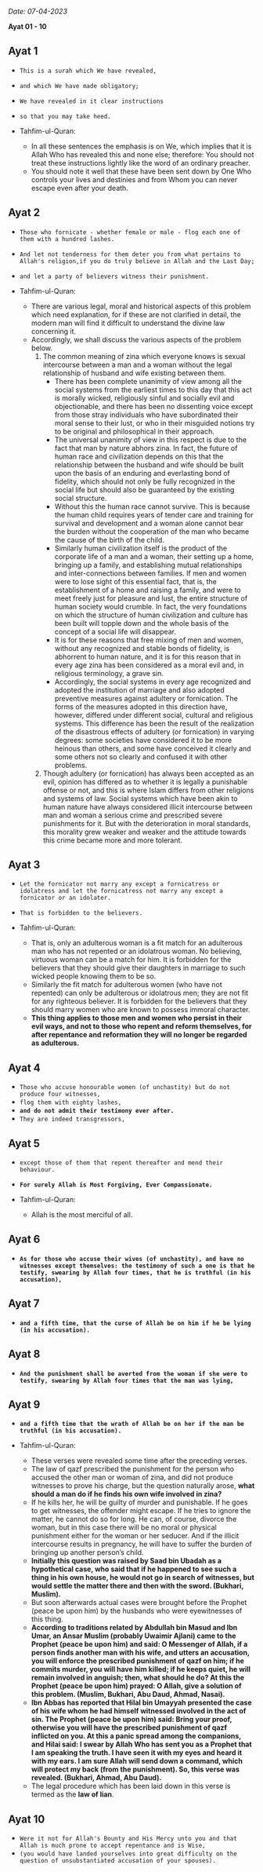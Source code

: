 *Date: 07-04-2023*

**Ayat  01 - 10**


## Ayat 1

- `This is a surah which We have revealed,`
- `and which We have made obligatory;`
- `We have revealed in it clear instructions`
- `so that you may take heed.`

- Tahfim-ul-Quran:
  - In all these sentences the emphasis is on We, which implies that it is Allah Who has revealed this and none else; therefore: You should not treat these instructions lightly like the word of an ordinary preacher.
  - You should note it well that these have been sent down by One Who controls your lives and destinies and from Whom you can never escape even after your death.


## Ayat 2

- `Those who fornicate - whether female or male - flog each one of them with a hundred lashes.`
- `And let not tenderness for them deter you from what pertains to Allah's religion,if you do truly believe in Allah and the Last Day;`
- `and let a party of believers witness their punishment.`

- Tahfim-ul-Quran:
  - There are various legal, moral and historical aspects of this problem which need explanation, for if these are not clarified in detail, the modern man will find it difficult to understand the divine law concerning it.
  - Accordingly, we shall discuss the various aspects of the problem below.
    1. The common meaning of zina which everyone knows is sexual intercourse between a man and a woman without the legal relationship of husband and wife existing between them.
       - There has been complete unanimity of view among all the social systems from the earliest times to this day that this act is morally wicked, religiously sinful and socially evil and objectionable, and there has been no dissenting voice except from those stray individuals who have subordinated their moral sense to their lust, or who in their misguided notions try to be original and philosophical in their approach.
       - The universal unanimity of view in this respect is due to the fact that man by nature abhors zina. In fact, the future of human race and civilization depends on this that the relationship between the husband and wife should be built upon the basis of an enduring and everlasting bond of fidelity, which should not only be fully recognized in the social life but should also be guaranteed by the existing social structure. 
       - Without this the human race cannot survive. This is because the human child requires years of tender care and training for survival and development and a woman alone cannot bear the burden without the cooperation of the man who became the cause of the birth of the child.
       - Similarly human civilization itself is the product of the corporate life of a man and a woman, their setting up a home, bringing up a family, and establishing mutual relationships and inter-connections between families. If men and women were to lose sight of this essential fact, that is, the establishment of a home and raising a family, and were to meet freely just for pleasure and lust, the entire structure of human society would crumble. In fact, the very foundations on which the structure of human civilization and culture has been built will topple down and the whole basis of the concept of a social life will disappear.
       - It is for these reasons that free mixing of men and women, without any recognized and stable bonds of fidelity, is abhorrent to human nature, and it is for this reason that in every age zina has been considered as a moral evil and, in religious terminology, a grave sin.
       - Accordingly, the social systems in every age recognized and adopted the institution of marriage and also adopted preventive measures against adultery or fornication. The forms of the measures adopted in this direction have, however, differed under different social, cultural and religious systems. This difference has been the result of the realization of the disastrous effects of adultery (or fornication) in varying degrees: some societies have considered it to be more heinous than others, and some have conceived it clearly and some others not so clearly and confused it with other problems.
    2. Though adultery (or fornication) has always been accepted as an evil, opinion has differed as to whether it is legally a punishable offense or not, and this is where Islam differs from other religions and systems of law. Social systems which have been akin to human nature have always considered illicit intercourse between man and woman a serious crime and prescribed severe punishments for it. But with the deterioration in moral standards, this morality grew weaker and weaker and the attitude towards this crime became more and more tolerant.


## Ayat 3

- `Let the fornicator not marry any except a fornicatress or idolatress and let the fornicatress not marry any except a fornicator or an idolater.`
- `That is forbidden to the believers.`

- Tahfim-ul-Quran:
  - That is, only an adulterous woman is a fit match for an adulterous man who has not repented or an idolatrous woman. No believing, virtuous woman can be a match for him. It is forbidden for the believers that they should give their daughters in marriage to such wicked people knowing them to be so. 
  - Similarly the fit match for adulterous women (who have not repented) can only be adulterous or idolatrous men; they are not fit for any righteous believer. It is forbidden for the believers that they should marry women who are known to possess immoral character. 
  - **This thing applies to those men and women who persist in their evil ways, and not to those who repent and reform themselves, for after repentance and reformation they will no longer be regarded as adulterous.**

## Ayat 4

- `Those who accuse honourable women (of unchastity) but do not produce four witnesses,`
- `flog them with eighty lashes,`
- **`and do not admit their testimony ever after.`**
- `They are indeed transgressors,`

## Ayat 5

- `except those of them that repent thereafter and mend their behaviour.`
- **`For surely Allah is Most Forgiving, Ever Compassionate.`**

- Tahfim-ul-Quran:
  - Allah is the most merciful of all.

## Ayat 6

- **`As for those who accuse their wives (of unchastity), and have no witnesses except themselves: the testimony of such a one is that he testify, swearing by Allah four times, that he is truthful (in his accusation),`**

## Ayat 7

- **`and a fifth time, that the curse of Allah be on him if he be lying (in his accusation).`**

## Ayat 8

- **`And the punishment shall be averted from the woman if she were to testify, swearing by Allah four times that the man was lying,`**

## Ayat 9

- **`and a fifth time that the wrath of Allah be on her if the man be truthful (in his accusation).`**

- Tahfim-ul-Quran:
  - These verses were revealed some time after the preceding verses. 
  - The law of qazf prescribed the punishment for the person who accused the other man or woman of zina, and did not produce witnesses to prove his charge, but the question naturally arose, **what should a man do if he finds his own wife involved in zina?**
  - If he kills her, he will be guilty of murder and punishable. If he goes to get witnesses, the offender might escape. If he tries to ignore the matter, he cannot do so for long. He can, of course, divorce the woman, but in this case there will be no moral or physical punishment either for the woman or her seducer. And if the illicit intercourse results in pregnancy, he will have to suffer the burden of bringing up another person’s child.
  - **Initially this question was raised by Saad bin Ubadah as a hypothetical case, who said that if he happened to see such a thing in his own house, he would not go in search of witnesses, but would settle the matter there and then with the sword. (Bukhari, Muslim).**
  - But soon afterwards actual cases were brought before the Prophet (peace be upon him) by the husbands who were eyewitnesses of this thing.
  - **According to traditions related by Abdullah bin Masud and Ibn Umar, an Ansar Muslim (probably Uwaimir Ajlani) came to the Prophet (peace be upon him) and said: O Messenger of Allah, if a person finds another man with his wife, and utters an accusation, you will enforce the prescribed punishment of qazf on him; if he commits murder, you will have him killed; if he keeps quiet, he will remain involved in anguish; then, what should he do? At this the Prophet (peace be upon him) prayed: O Allah, give a solution of this problem. (Muslim, Bukhari, Abu Daud, Ahmad, Nasai).**
  - **Ibn Abbas has reported that Hilal bin Umayyah presented the case of his wife whom he had himself witnessed involved in the act of sin. The Prophet (peace be upon him) said: Bring your proof, otherwise you will have the prescribed punishment of qazf inflicted on you. At this a panic spread among the companions, and Hilai said: I swear by Allah Who has sent you as a Prophet that I am speaking the truth. I have seen it with my eyes and heard it with my ears. I am sure Allah will send down a command, which will protect my back (from the punishment). So, this verse was revealed. (Bukhari, Ahmad, Abu Daud).**
  - The legal procedure which has been laid down in this verse is termed as the **law of lian**.


## Ayat 10

- `Were it not for Allah's Bounty and His Mercy unto you and that Allah is much prone to accept repentance and is Wise,`
- `(you would have landed yourselves into great difficulty on the question of unsubstantiated accusation of your spouses).`